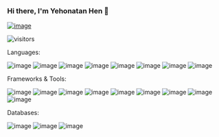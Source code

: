 ### Hi there, I'm Yehonatan Hen 👋
[![image](https://img.shields.io/badge/LinkedIn-0077B5?style=for-the-badge&logo=linkedin&logoColor=white)](https://www.linkedin.com/in/yehonatan-hen/) 

![visitors](https://visitor-badge.glitch.me/badge?page_id=57364867&left_color=green&right_color=red)

Languages:

![image](https://img.shields.io/badge/JavaScript-323330?style=for-the-badge&logo=javascript&logoColor=F7DF1E) ![image](https://img.shields.io/badge/Python-3776AB?style=for-the-badge&logo=python&logoColor=white) ![image](https://img.shields.io/badge/HTML5-E34F26?style=for-the-badge&logo=html5&logoColor=white) ![image](	https://img.shields.io/badge/CSS3-1572B6?style=for-the-badge&logo=css3&logoColor=white) ![image](https://img.shields.io/badge/C%23-239120?style=for-the-badge&logo=c-sharp&logoColor=white) ![image](https://img.shields.io/badge/Java-ED8B00?style=for-the-badge&logo=java&logoColor=white) ![image](https://img.shields.io/badge/C-00599C?style=for-the-badge&logo=c&logoColor=white) ![image](https://img.shields.io/badge/C%2B%2B-00599C?style=for-the-badge&logo=c%2B%2B&logoColor=white)

Frameworks & Tools:

![image](https://img.shields.io/badge/Node.js-339933?style=for-the-badge&logo=nodedotjs&logoColor=white) ![image](https://img.shields.io/badge/React-20232A?style=for-the-badge&logo=react&logoColor=61DAFB) ![image](https://img.shields.io/badge/React_Native-20232A?style=for-the-badge&logo=react&logoColor=61DAFB) ![image](https://img.shields.io/badge/Expo-1B1F23?style=for-the-badge&logo=expo&logoColor=white) ![image](https://img.shields.io/badge/Git-F05032?style=for-the-badge&logo=git&logoColor=white) ![image](https://img.shields.io/badge/Redux-593D88?style=for-the-badge&logo=redux&logoColor=white) ![image](https://img.shields.io/badge/Bootstrap-563D7C?style=for-the-badge&logo=bootstrap&logoColor=white) ![image](https://img.shields.io/badge/npm-CB3837?style=for-the-badge&logo=npm&logoColor=white) ![image](https://img.shields.io/badge/Jest-C21325?style=for-the-badge&logo=jest&logoColor=white)

Databases: 

![image](https://img.shields.io/badge/MySQL-00000F?style=for-the-badge&logo=mysql&logoColor=white) ![image](https://img.shields.io/badge/SQLite-07405E?style=for-the-badge&logo=sqlite&logoColor=white) ![image](https://img.shields.io/badge/MongoDB-white?style=for-the-badge&logo=mongodb&logoColor=4EA94B)




<!--
**YehonatanHen/YehonatanHen** is a ✨ _special_ ✨ repository because its `README.md` (this file) appears on your GitHub profile.

Here are some ideas to get you started:

- 🔭 I’m currently working on ...
- 🌱 I’m currently learning ...
- 👯 I’m looking to collaborate on ...
- 🤔 I’m looking for help with ...
- 💬 Ask me about ...
- 📫 How to reach me: ...
- 😄 Pronouns: ...
- ⚡ Fun fact: ...
-->
